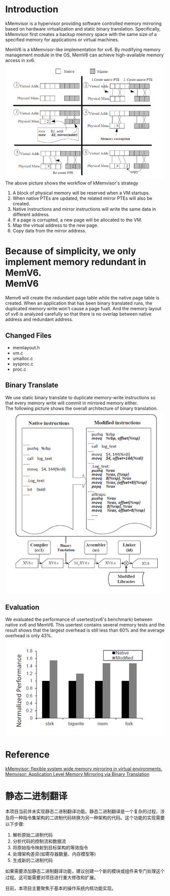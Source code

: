 Introduction
=========

kMemvisor is a hypervisor providing software controlled memory mirroring based on hardware virtualization and static binary translation. Specifically, kMemvisor first creates a backup memory space with the same size of a specified memory for applications or virtual machines.  

MemV6 is a kMemvisor-like implementation for xv6. By modifying memory management module in the OS, MemV6 can achieve high-available memory access in xv6.
![workflow](pic/workflow.png)  
The above picture shows the workflow of kMemvisor's strategy  

1. A block of physical memory will be reserved when a VM startups.  
2. When native PTEs are updated, the related mirror PTEs will also be created.  
3. Native instructions and mirror instructions will write the same data in different address.  
4. If a page is corrupted, a new page will be allocated to the VM.  
5. Map the virtual address to the new page.  
6. Copy data from the mirror address.  

Because of simplicity, we only implement memory redundant in MemV6.  
MemV6
=========

Memv6 will create the redundant page table while the native page table is created. When an application that has been binary translated runs, the duplicated memory write won't cause a page fualt. And the memory layout of xv6 is analyzed carefully so that there is no overlap between native address and redundant address.

Changed Files
---------

+ memlayout.h
+ vm.c
+ umalloc.c
+ sysproc.c
+ proc.c
  
Binary Translate
----------

We use static binary translate to duplicate memory-write instructions so that every memory write will commit in mirrored memory either.  
The following picture shows the overall architecture of binary translation.  
![bt](pic/bt.png)  

Evaluation
----------

We evaluated the performance of usertest(xv6's benchmark) between native xv6 and MemV6. This usertest contains several memory tests and the result shows that the largest overhead is still less than 60% and the average overhead is only 43%.  
![evaluation](pic/evaluation.png)
  
Reference
=========

[kMemvisor: flexible system wide memory mirroring in virtual environments.](http://dl.acm.org/citation.cfm?doid=2462902.2462910)  
[Memvisor: Application Level Memory Mirroring via Binary Translation](http://ieeexplore.ieee.org/xpl/articleDetails.jsp?tp=&arnumber=6337823)

# 静态二进制翻译

本项目当前并未实现静态二进制翻译功能。静态二进制翻译是一个复杂的过程，涉及将一种指令集架构的二进制代码转换为另一种架构的代码。这个功能的实现需要以下步骤:

1. 解析原始二进制代码
2. 分析代码的控制流和数据流
3. 将原始指令映射到目标架构的等效指令
4. 处理架构差异(如寄存器数量、内存模型等)
5. 生成新的二进制代码

如果需要添加静态二进制翻译功能，建议创建一个新的模块或组件来专门处理这个过程。这可能需要对项目进行重大修改和扩展。

目前，本项目主要聚焦于基本的操作系统内核功能实现。

